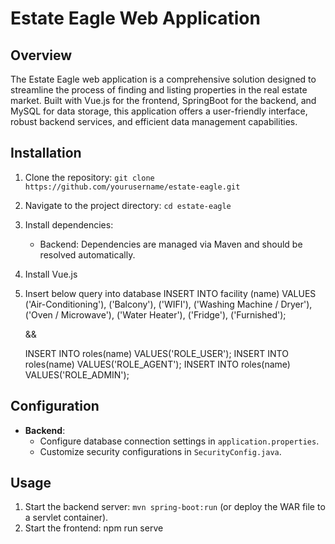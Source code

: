 # Estate Eagle Web Application

## Overview
The Estate Eagle web application is a comprehensive solution designed to streamline the process of finding and listing properties in the real estate market. Built with Vue.js for the frontend, SpringBoot for the backend, and MySQL for data storage, this application offers a user-friendly interface, robust backend services, and efficient data management capabilities.

## Installation

1. Clone the repository: `git clone https://github.com/yourusername/estate-eagle.git`
2. Navigate to the project directory: `cd estate-eagle`
3. Install dependencies:
   - Backend: Dependencies are managed via Maven and should be resolved automatically.
4. Install Vue.js
5. Insert below query into database
   INSERT INTO facility (name) VALUES
   ('Air-Conditioning'),
   ('Balcony'),
   ('WIFI'),
   ('Washing Machine / Dryer'),
   ('Oven / Microwave'),
   ('Water Heater'),
   ('Fridge'),
   ('Furnished');

   &&

   INSERT INTO roles(name) VALUES('ROLE_USER');
   INSERT INTO roles(name) VALUES('ROLE_AGENT');
   INSERT INTO roles(name) VALUES('ROLE_ADMIN');

## Configuration

- **Backend**:
  - Configure database connection settings in `application.properties`.
  - Customize security configurations in `SecurityConfig.java`.

## Usage

1. Start the backend server: `mvn spring-boot:run` (or deploy the WAR file to a servlet container).
2. Start the frontend: npm run serve

